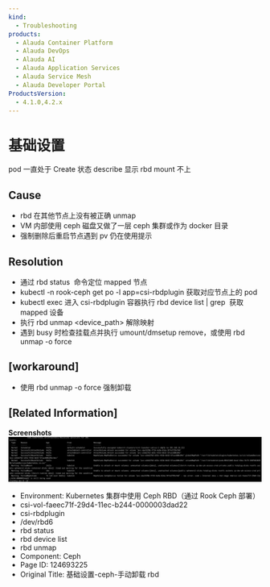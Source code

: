 ```yaml
---
kind:
  - Troubleshooting
products:
  - Alauda Container Platform
  - Alauda DevOps
  - Alauda AI
  - Alauda Application Services
  - Alauda Service Mesh
  - Alauda Developer Portal
ProductsVersion:
  - 4.1.0,4.2.x
---
```

<!-- A type of document that involves encountering a fault, diagnosing it, performing root cause analysis, and providing solutions. -->

# 基础设置

pod 一直处于 Create 状态 describe 显示 rbd mount 不上

## Cause
- rbd 在其他节点上没有被正确 unmap
- VM 内部使用 ceph 磁盘又做了一层 ceph 集群或作为 docker 目录
- 强制删除后重启节点遇到 pv 仍在使用提示

## Resolution
- 通过 rbd status <image> 命令定位 mapped 节点
- kubectl -n rook-ceph get po -l app=csi-rbdplugin 获取对应节点上的 pod
- kubectl exec 进入 csi-rbdplugin 容器执行 rbd device list | grep <image> 获取 mapped 设备
- 执行 rbd unmap <device_path> 解除映射
- 遇到 busy 时检查挂载点并执行 umount/dmsetup remove，或使用 rbd unmap -o force

## [workaround]
- 使用 rbd unmap -o force 强制卸载

## [Related Information]
**Screenshots**
![](assets/ji-chu-she-zhi-ceph-shou-dong-xie-zai-rbd/image2021-12-9_15-19-38.png)
- Environment: Kubernetes 集群中使用 Ceph RBD（通过 Rook Ceph 部署）
- csi-vol-faeec71f-29d4-11ec-b244-0000003dad22
- csi-rbdplugin
- /dev/rbd6
- rbd status
- rbd device list
- rbd unmap
- Component: Ceph
- Page ID: 124693225
- Original Title: 基础设置-ceph-手动卸载 rbd
